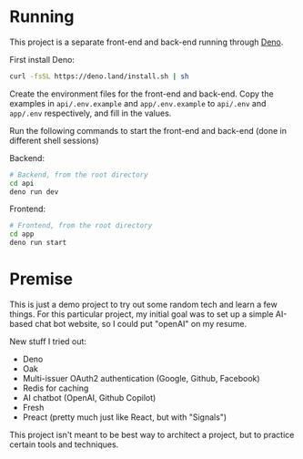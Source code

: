 # Running

This project is a separate front-end and back-end running through [Deno](https://deno.com/).

First install Deno:
```sh
curl -fsSL https://deno.land/install.sh | sh
```

Create the environment files for the front-end and back-end. Copy the examples in `api/.env.example` and `app/.env.example` to `api/.env` and `app/.env` respectively, and fill in the values.

Run the following commands to start the front-end and back-end (done in different shell sessions)

Backend:
```sh
# Backend, from the root directory
cd api
deno run dev
```

Frontend:
```sh
# Frontend, from the root directory
cd app
deno run start
```

# Premise

This is just a demo project to try out some random tech and learn a few things. For this particular project, my initial goal was to set up a simple AI-based chat bot website, so I could put "openAI" on my resume.

New stuff I tried out:
- Deno
- Oak
- Multi-issuer OAuth2 authentication (Google, Github, Facebook)
- Redis for caching
- AI chatbot (OpenAI, Github Copilot)
- Fresh
- Preact (pretty much just like React, but with "Signals")

This project isn't meant to be best way to architect a project, but to practice certain tools and techniques.
